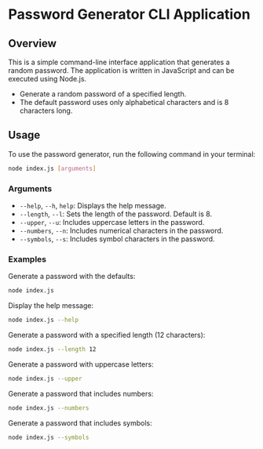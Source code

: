 # Password Generator CLI Application

## Overview
This is a simple command-line interface application that generates a random password. The application is written in JavaScript and can be executed using Node.js.

- Generate a random password of a specified length.
- The default password uses only alphabetical characters and is 8 characters long.

## Usage
To use the password generator, run the following command in your terminal:

```sh
node index.js [arguments]
```

### Arguments
- `--help`, `--h`, `help`: Displays the help message.
- `--length`, `--l`: Sets the length of the password. Default is 8.
- `--upper`, `--u`: Includes uppercase letters in the password.
- `--numbers`, `--n`: Includes numerical characters in the password.
- `--symbols`, `--s`: Includes symbol characters in the password.

### Examples
Generate a password with the defaults:
```sh
node index.js
```

Display the help message:
```sh
node index.js --help
```

Generate a password with a specified length (12 characters):
```sh
node index.js --length 12
```

Generate a password with uppercase letters:
```sh
node index.js --upper
```

Generate a password that includes numbers:
```sh
node index.js --numbers
```

Generate a password that includes symbols:
```sh
node index.js --symbols
```